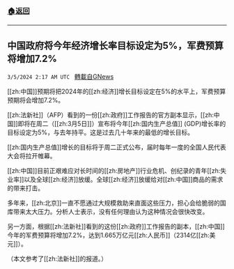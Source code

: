 ###  [:house:返回](README.md)
---


## 中国政府将今年经济增长率目标设定为5%，军费预算将增加7.2%
`3/5/2024 2:17 AM UTC ` [轉載自GNews](https://gnews.org/articles/2365383)

[[zh:中国]]预期将把2024年的[[zh:经济]]增长目标设定在5%的水平上，军费预算预期将会增加7.2%。

[[zh:法新社]]（AFP）看到的一份[[zh:政府]]工作报告的官方副本显示，[[zh:中国]]即将在周二（[[zh:3月5日]]）宣布将今年[[zh:国内生产总值]] (GDP)增长率的目标设定为5%，与去年持平。这是过去几十年来的最低的增长目标。

[[zh:国内生产总值]]增长的目标将于周二正式公布，届时每年一度的全国人民代表大会将拉开帷幕。

[[zh:中国]]目前正艰难应对长时间的[[zh:房地产]]行业危机、创纪录的青年[[zh:失业率]]以及全球[[zh:经济]]放缓。全球[[zh:经济]]放缓给对[[zh:中国]]商品的需求的带来打击。

多年来，[[zh:北京]]一直不愿通过大规模救助来直面这些压力，担心会给脆弱的国库带来太大压力。分析人士表示，没有任何理由认为这种情况会很快改变。

另一方面，根据[[zh:法新社]]看到的这份[[zh:政府]]工作报告的副本，[[zh:中国]]今年的军费预算将增加7.2%，达到1.665万亿元[[zh:人民币]]（2314亿[[zh:美元]]）。

（本文参考了[[zh:法新社]]的报道。）
